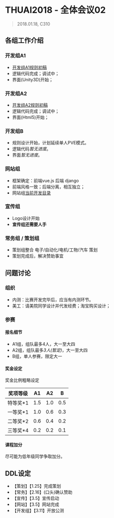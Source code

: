 # THUAI2018 - 全体会议02

> 2018.01.18, C310

## 各组工作介绍

### 开发组A1

- [开发组A1规则初稿](https://github.com/DAASTA/THUAI2018_rules/blob/master/rules/ts.19.rule.md)
- 逻辑代码完成；调试中；
- 界面(Unity3D)开始；

### 开发组A2

- [开发组A2规则初稿](https://github.com/DAASTA/THUAI2018_rules/blob/master/rules/fc.15.rule.md)
- 逻辑代码完成；调试中；
- 界面(Html5)开始；

### 开发组B

- 规则设计开始，计划延续单人PVE模式。
- 逻辑代码*暂无进度*。
- 界面*暂无进度*。

### 网站组

- 框架确定：前端vue.js 后端 django
- 前端风格一致；后端分离，相互独立；
- 网站组[当前开发目录](https://github.com/RunTimeError2/FC15Website)

### 宣传组

- Logo设计开始
- **宣传组还需要人手**

### 常务组 / 策划组

- 策划组整合 电子/自动化/电机/工物/汽车 策划
- 策划完成后，解决赞助事宜

## 问题讨论

### 组织

- 内测：比赛开发完毕后，应当有内测环节。
- 美工：请美院同学设计并代发经费；淘宝购买设计；

### 参赛

#### 报名细节

- A1组，组队最多4人，大一至大四
- A2组，组队最多*3人(暂定)*，大一至大四
- B组，单人参赛，限定大一

#### 奖金设定

奖金比例粗略设定

| 奖项等级 | A1  | A2  | B  |
| ------- | --- | --- | --- |
| 特等奖*1 | 1.5 | 1.0 | 0.5 |
| 一等奖*1 | 1.0 | 0.6 | 0.3 |
| 二等奖*2 | 0.6 | 0.4 | 0.2 |
| 三等奖*4 | 0.2 | 0.2 | 0.1 |

#### 课程加分

尽可能为低年级同学争取加分。

## DDL设定

- 【策划】【1.25】完成策划
- 【常务】【2.16】(口头)确认赞助
- 【宣传】【3.5】宣传启动
- 【网站】【3.5】网站完成
- 【开发组】【3.11】开放公测

